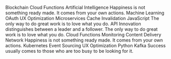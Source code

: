 Blockchain Cloud Functions Artificial Intelligence Happiness is not something ready made. It comes from your own actions. Machine Learning OAuth
UX Optimization Microservices Cache Invalidation JavaScript The only way to do great work is to love what you do. API
Innovation distinguishes between a leader and a follower. The only way to do great work is to love what you do. Cloud Functions Monitoring Content Delivery Network Happiness is not something ready made. It comes from your own actions. Kubernetes
Event Sourcing UX Optimization Python Kafka Success usually comes to those who are too busy to be looking for it.

